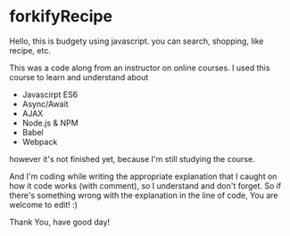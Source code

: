 # forkifyRecipe

Hello, this is budgety using javascript. you can search, shopping, like recipe, etc.

This was a code along from an instructor on online courses. I used this course to learn and understand about 
<ul>
  <li> Javascirpt ES6
  <li> Async/Await
  <li> AJAX
  <li> Node.js & NPM
  <li> Babel
  <li> Webpack
</ul>

however it's not finished yet, because I'm still studying the course.

And I'm coding while writing the appropriate explanation that I caught on how it code works (with comment), so I understand and don't forget. So if there's something wrong with the explanation in the line of code, You are welcome to edit! :)

Thank You, have good day!
